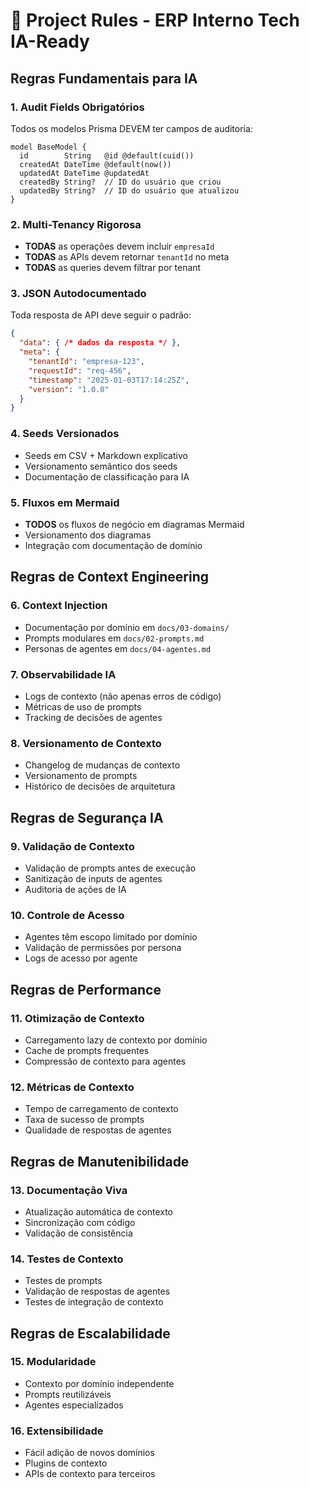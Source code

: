 # 🎯 Project Rules - ERP Interno Tech IA-Ready

## Regras Fundamentais para IA

### 1. **Audit Fields Obrigatórios**
Todos os modelos Prisma DEVEM ter campos de auditoria:
```prisma
model BaseModel {
  id        String   @id @default(cuid())
  createdAt DateTime @default(now())
  updatedAt DateTime @updatedAt
  createdBy String?  // ID do usuário que criou
  updatedBy String?  // ID do usuário que atualizou
}
```

### 2. **Multi-Tenancy Rigorosa**
- **TODAS** as operações devem incluir `empresaId`
- **TODAS** as APIs devem retornar `tenantId` no meta
- **TODAS** as queries devem filtrar por tenant

### 3. **JSON Autodocumentado**
Toda resposta de API deve seguir o padrão:
```json
{
  "data": { /* dados da resposta */ },
  "meta": {
    "tenantId": "empresa-123",
    "requestId": "req-456",
    "timestamp": "2025-01-03T17:14:25Z",
    "version": "1.0.0"
  }
}
```

### 4. **Seeds Versionados**
- Seeds em CSV + Markdown explicativo
- Versionamento semântico dos seeds
- Documentação de classificação para IA

### 5. **Fluxos em Mermaid**
- **TODOS** os fluxos de negócio em diagramas Mermaid
- Versionamento dos diagramas
- Integração com documentação de domínio

## Regras de Context Engineering

### 6. **Context Injection**
- Documentação por domínio em `docs/03-domains/`
- Prompts modulares em `docs/02-prompts.md`
- Personas de agentes em `docs/04-agentes.md`

### 7. **Observabilidade IA**
- Logs de contexto (não apenas erros de código)
- Métricas de uso de prompts
- Tracking de decisões de agentes

### 8. **Versionamento de Contexto**
- Changelog de mudanças de contexto
- Versionamento de prompts
- Histórico de decisões de arquitetura

## Regras de Segurança IA

### 9. **Validação de Contexto**
- Validação de prompts antes de execução
- Sanitização de inputs de agentes
- Auditoria de ações de IA

### 10. **Controle de Acesso**
- Agentes têm escopo limitado por domínio
- Validação de permissões por persona
- Logs de acesso por agente

## Regras de Performance

### 11. **Otimização de Contexto**
- Carregamento lazy de contexto por domínio
- Cache de prompts frequentes
- Compressão de contexto para agentes

### 12. **Métricas de Contexto**
- Tempo de carregamento de contexto
- Taxa de sucesso de prompts
- Qualidade de respostas de agentes

## Regras de Manutenibilidade

### 13. **Documentação Viva**
- Atualização automática de contexto
- Sincronização com código
- Validação de consistência

### 14. **Testes de Contexto**
- Testes de prompts
- Validação de respostas de agentes
- Testes de integração de contexto

## Regras de Escalabilidade

### 15. **Modularidade**
- Contexto por domínio independente
- Prompts reutilizáveis
- Agentes especializados

### 16. **Extensibilidade**
- Fácil adição de novos domínios
- Plugins de contexto
- APIs de contexto para terceiros
